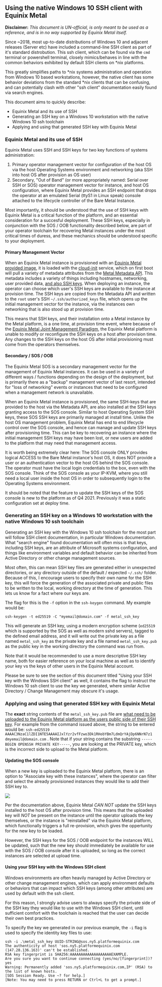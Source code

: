 ## Using the native Windows 10 SSH client with Equinix Metal

**Disclaimer:**
*This document is UN-official, is only meant to be used as a reference, and is in no way supported by Equinix Metal itself.*

Since ~2018, most up-to-date distributions of Windows 10 and adjacent releases (Server etc) have included a command-line SSH client as part of it's standard distrobution. This ssh client, which can be found via the `cmd` terminal or powershell terminal, closely mimics/behaves in line with the common behaviors exhibited by default SSH clients on *nix platforms. 

This greatly simplifies paths to *nix systems administration and operation from Windows 10 based workstations, however, the native client has some behavior deviations from the standard *nix clients that can be confusing, and can potentially clash with other "ssh client" documentation easily found via search engines. 

This document aims to quickly describe:

* Equinix Metal and its use of SSH
* Generating an SSH key on a Windows 10 workstation with the native Windows 10 ssh toolchain
* Applying and using that generated SSH key with Equinix Metal


### Equinix Metal and its use of SSH

Equinix Metal uses SSH and SSH keys for two key functions of systems administration:


1) Primary operator management vector for configuration of the host OS via the host Operating Systems environment and networking (aka SSH into host OS after provision as OS user)
2) Secondary, "Out of Band" (or more appropriately named: Serial over SSH or SOS) operator management vector for instance, and host OS configuration, where Equinix Metal provides an SSH endpoint that drops the operator at an emulated Serial (ttyS1 in Linux speak) console attached to the lifecycle controller of the Bare Metal Instance.

Most importantly, it should be understood that the use of SSH keys with Equinix Metal is a critical function of the platform, and an essential consideration for a succesful deployment. These SSH keys, especially in conjunction with the SOS / OOB functionality described below, are part of your operator toolchain for recovering Metal instances under the most critical times of duress, and these mechanics should be understood specific to your deployment.

#### Primary Management Vector

When an Equinix Metal instance is provisioned with an [Equinix Metal provided image](https://metal.equinix.com/developers/docs/operating-systems/), it is loaded with the [cloud-init](https://cloudinit.readthedocs.io/en/latest/) service, which on first boot will pull a variety of metadata attributes from the [Metal Metadata API](https://metal.equinix.com/developers/docs/servers/metadata/). This metadata includes a variety of things including hostnames, networking, user provided data, [and also SSH keys](https://metal.equinix.com/developers/docs/accounts/ssh-keys/). When deploying an instance, the operator can choose which user's SSH keys are available to the instance at provision time. The SSH keys are copied from the Metadata API and written to the `root` user's SSH `~/.ssh/authorized_keys` file, which opens up the initial management vector for the instance, via the instances own networking that is also stood up at provision time.

This means that SSH keys, and their installation onto a Metal instance by the Metal platform, is a one time, at provision time event, where because of the [Equinix Metal Joint Management Paradigm](/documentation_stage/operator_documentation/equinix_metal_shared_responsibility_paradigm.md), the Equinix Metal platform is unable to modify or reconfigure the SSH keys on a host after provision time. Any changes to the SSH keys on the host OS after initial provisioning must come from the operators themselves.


#### Secondary / SOS / OOB

The Equinix Metal SOS is a secondary management vector for the management of Equinix Metal instances. It can be used in a variety of different ways / functions depending on the design of the deployment, but is primarily there as a "backup" management vector of last resort, intended for "loss of networking" events or instances that need to be configured when a management network is unavailable. 

When an Equinix Metal instance is provisioned, the same SSH-keys that are provided to the host via the Metadata API, are also installed at the SSH keys granting access to the SOS console. Similar to host Operating System SSH keys, these SOS SSH keys are primarily managed at install time. Unlike the host OS management problem, Equinix Metal has end to end lifecycle control over the SOS console, and hence can manage and update SSH keys after provisioning time. This can be key to recovering an instance where the initial management SSH keys may have been lost, or new users are added to the platform that may need that management access.

It is worth being extremely clear here: The SOS console ONLY provides logical ACCESS to the Bare Metal instance's host OS, it does NOT provide a user or an authentication vector to the host OS behind the SOS console. The operator must have the local login credentials to the box, even with the SOS console. Think of the SOS console as your IP-KVM, where you still need a local user inside the host OS in order to subsequently login to the Operating Systems environment. 

It should be noted that the feature to update the SSH keys of the SOS console is new to the platform as of Q4 2021. Previously it was a static configuration set at deploy time.

### Generating an SSH key on a Windows 10 workstation with the native Windows 10 ssh toolchain

Generating an SSH key with the Windows 10 ssh toolchain for the most part will follow SSH client documentation, in particular Windows documentation. What "search engine" found documentation will often miss is that keys, including SSH keys, are an attribute of Microsoft systems configuration, and things like environment variables and default behavior can be inherited from Active Directory or other change management sources. 

Most often, this can mean SSH key files are generated either in unexpected directories, or any directory outside of the default / expected `~/.ssh/` folder. Because of this, I encourage users to specify their own name for the SSH key, this will force the generation of the associated private and public files to be written to the local, working directory at the time of generation. This lets us know for a fact where our keys are.

The flag for this is the `-f` option in the `ssh-keygen` command. My example would be:

`ssh-keygen -t ed25519 -C "myemail@domain.com" -f metal_ssh_key`

This will generate an SSH key, using a modern encryption scheme (`ed25519` which is supported by the SOS as well as modern sshd servers), tagged to the defined email address, and it will write out the private key as a file named `metal_ssh_key` as the private key and a file named `metal_ssh_key.pub` as the public key in the working directory the command was run from.

Note that it would be recommended to use a more descriptive SSH key name, both for easier reference on your local machine as well as to identify your key vs the keys of other users in the Equinix Metal account.

Please be sure to see the section of this document titled "Using your SSH key with the Windows SSH client" as well, it contains the flag to instruct the Windows 10 ssh client to use the key we generated, where similar Active Directory / Change Management may obscure it's usage.

### Applying and using that generated SSH key with Equinix Metal

The **exact** string contents of the `metal_ssh_key.pub` file are [what need to be uploaded to the Equinix Metal platform as the users public side of their SSH key](https://metal.equinix.com/developers/docs/accounts/ssh-keys/#ssh-keys). For example from the command issued above, the string to be entered would be: `ssh-ed25519 AAAAC3NzaC1lZDI1NTE5AAAAIJxlYzr2vfFzwo3Dk1RHobYBm7LdmQrYAjDp6NNrN7z1 dmyemail@domain.com` . Note that if your string contains the substring `-----BEGIN OPENSSH PRIVATE KEY-----`, you are looking at the PRIVATE key, which is the incorrect side to upload to the Metal platform.

#### Updating the SOS console 

When a new key is uploaded to the Equinix Metal platform, there is an option to "Associate key with these instances", where the operator can filter and select the already provisioned instances they would like to add their SSH key to. 

![](https://s3.wasabisys.com/metalstaticassets/metal_ssh_key_add.JPG)

Per the documentation above, Equinix Metal *CAN NOT* update the SSH keys installed to the host OS after provision time. This means that the uploaded key will *NOT* be present on the instance until the operator uploads the key themselves, or the instance is "reinstalled" via the Equinix Metal platform, which functionally triggers a full re-provision, which gives the oppertunity for the new key to be loaded. 

However, the SSH keys for the SOS / OOB endpoint for the instances WILL be updated, such that the new key should immediately be available for use with the SOS / OOB console after it is uploaded, so long as the correct instances are selected at upload time.

#### Using your SSH key with the Windows SSH client

Windows environments are often heavily managed by Active Directory or other change management engines, which can apply environment defaults or behaviors that can impact which SSH keys (among other attributes) are used by default with the ssh client.

For this reason, I strongly advise users to always specify the private side of the SSH key they would like to use with the Windows SSH client, until sufficient comfort with the toolchain is reached that the user can decide their own best practices.

To specify the key we generated in our previous example, the `-i` flag is used to specify the identity key files to use:

```
ssh -i .\metal_ssh_key UUID-STRING@sos.ny5.platformequinix.com
The authenticity of host 'sos.ny5.platformequinix.com (147.28.136.163)' can't be established.
RSA key fingerprint is SHA256:AAAAAAAAAAAAAAAAAAAEXAMPLE.
Are you sure you want to continue connecting (yes/no/[fingerprint])? yes
Warning: Permanently added 'sos.ny5.platformequinix.com,IP' (RSA) to the list of known hosts.
[SOS Session Ready. Use ~? for help.]
[Note: You may need to press RETURN or Ctrl+L to get a prompt.]
```

